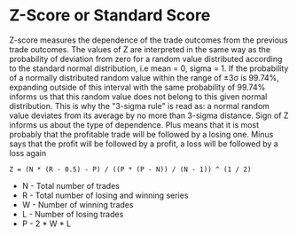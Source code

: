 ﻿# Z-Score or Standard Score

Z-score measures the dependence of the trade outcomes from the previous trade outcomes. 
The values of Z are interpreted in the same way as the probability of deviation from zero for a random value distributed according to the standard normal distribution, i.e mean = 0, sigma = 1. 
If the probability of a normally distributed random value within the range of ±3σ is 99.74%, expanding outside of this interval with the same probability of 99.74% informs us that this random value does not belong to this given normal distribution. 
This is why the "3-sigma rule" is read as: a normal random value deviates from its average by no more than 3-sigma distance.
Sign of Z informs us about the type of dependence. 
Plus means that it is most probably that the profitable trade will be followed by a losing one. 
Minus says that the profit will be followed by a profit, a loss will be followed by a loss again

```
Z = (N * (R - 0.5) - P) / ((P * (P - N)) / (N - 1)) ^ (1 / 2)
```

- N - Total number of trades
- R - Total number of losing and winning series
- W - Number of winning trades
- L - Number of losing trades
- P - 2 * W * L
